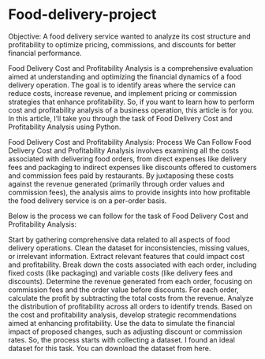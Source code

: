 # Food-delivery-project
Objective: A food delivery service wanted to analyze its cost structure and profitability to optimize pricing, commissions, and discounts for better financial performance.

Food Delivery Cost and Profitability Analysis is a comprehensive evaluation aimed at understanding and optimizing the financial dynamics of a food delivery operation. The goal is to identify areas where the service can reduce costs, increase revenue, and implement pricing or commission strategies that enhance profitability. So, if you want to learn how to perform cost and profitability analysis of a business operation, this article is for you. In this article, I’ll take you through the task of Food Delivery Cost and Profitability Analysis using Python.


Food Delivery Cost and Profitability Analysis: Process We Can Follow
Food Delivery Cost and Profitability Analysis involves examining all the costs associated with delivering food orders, from direct expenses like delivery fees and packaging to indirect expenses like discounts offered to customers and commission fees paid by restaurants. By juxtaposing these costs against the revenue generated (primarily through order values and commission fees), the analysis aims to provide insights into how profitable the food delivery service is on a per-order basis.

Below is the process we can follow for the task of Food Delivery Cost and Profitability Analysis:

Start by gathering comprehensive data related to all aspects of food delivery operations.
Clean the dataset for inconsistencies, missing values, or irrelevant information.
Extract relevant features that could impact cost and profitability.
Break down the costs associated with each order, including fixed costs (like packaging) and variable costs (like delivery fees and discounts).
Determine the revenue generated from each order, focusing on commission fees and the order value before discounts.
For each order, calculate the profit by subtracting the total costs from the revenue. Analyze the distribution of profitability across all orders to identify trends.
Based on the cost and profitability analysis, develop strategic recommendations aimed at enhancing profitability.
Use the data to simulate the financial impact of proposed changes, such as adjusting discount or commission rates.
So, the process starts with collecting a dataset. I found an ideal dataset for this task. You can download the dataset from here.
